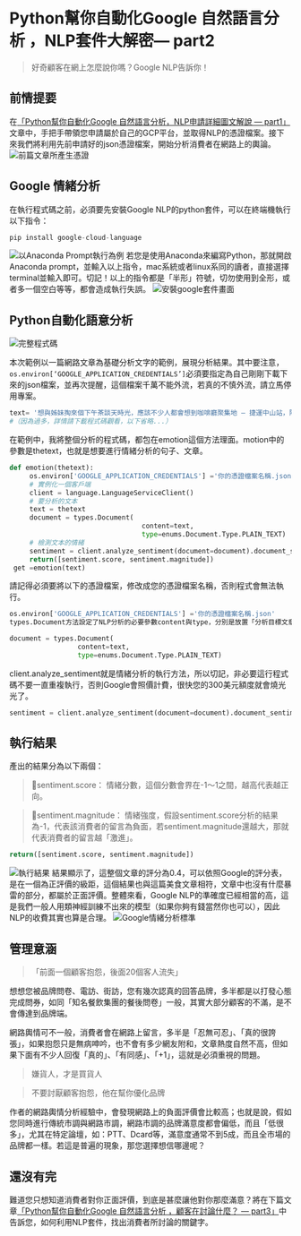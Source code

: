 # Python幫你自動化Google 自然語言分析 ，NLP套件大解密— part2

> 好奇顧客在網上怎麼說你嗎？Google NLP告訴你！

## 前情提要
在[「Python幫你自動化Google 自然語言分析，NLP申請詳細圖文解說 — part1」](/classification/marketing/2)文章中，手把手帶領您申請屬於自己的GCP平台，並取得NLP的憑證檔案。接下來我們將利用先前申請好的json憑證檔案，開始分析消費者在網路上的輿論。
![前篇文章所產生憑證](https://i.imgur.com/j5x5cKT.png)

## Google 情緒分析
在執行程式碼之前，必須要先安裝Google NLP的python套件，可以在終端機執行以下指令：
```python
pip install google-cloud-language
```
![以Anaconda Prompt執行為例](https://i.imgur.com/upHyhou.png)
若您是使用Anaconda來編寫Python，那就開啟Anaconda prompt，並輸入以上指令，mac系統或者linux系同的讀者，直接選擇terminal並輸入即可。切記！以上的指令都是「半形」符號，切勿使用到全形，或者多一個空白等等，都會造成執行失誤。
![安裝google套件畫面](https://i.imgur.com/nqPjOo0.png)

## Python自動化語意分析
![完整程式碼](https://i.imgur.com/V46eWGe.png)

本次範例以一篇網路文章為基礎分析文字的範例，展現分析結果。其中要注意，`os.environ[‘GOOGLE_APPLICATION_CREDENTIALS’]`必須要指定為自己剛剛下載下來的json檔案，並再次提醒，這個檔案千萬不能外流，若真的不慎外流，請立馬停用專案。
```python
text= '想與姊妹掏來個下午茶談天時光，應該不少人都會想到咖啡廳聚集地 — 捷運中山站，除了幾間著名大家耳熟能詳的咖啡'
#（因為過多，詳情請下載程式碼觀看，以下省略...）
```
在範例中，我將整個分析的程式碼，都包在emotion這個方法理面。motion中的參數是thetext，也就是想要進行情緒分析的句子、文章。
```python
def emotion(thetext):
     os.environ['GOOGLE_APPLICATION_CREDENTIALS'] ='你的憑證檔案名稱.json'
     # 實例化一個客戶端
     client = language.LanguageServiceClient()
     # 要分析的文本
     text = thetext
     document = types.Document(
                                 content=text,
                                 type=enums.Document.Type.PLAIN_TEXT)
     # 檢測文本的情緒
     sentiment = client.analyze_sentiment(document=document).document_sentiment
     return([sentiment.score, sentiment.magnitude])
 get =emotion(text)
```

請記得必須要將以下的憑證檔案，修改成您的憑證檔案名稱，否則程式會無法執行。
```python
os.environ['GOOGLE_APPLICATION_CREDENTIALS'] ='你的憑證檔案名稱.json'
types.Document方法設定了NLP分析的必要參數content與type，分別是放置「分析目標文章」與「文章型態」，在這裡型態一般都設定為enums.Document.Type.PLAIN_TEXT，也就是普通的文字型態。

document = types.Document(
                 content=text,
                 type=enums.Document.Type.PLAIN_TEXT)
```

client.analyze_sentiment就是情緒分析的執行方法，所以切記，非必要這行程式碼不要一直重複執行，否則Google會照價計費，很快您的300美元額度就會燒光光了。
```python
sentiment = client.analyze_sentiment(document=document).document_sentiment
```

## 執行結果
產出的結果分為以下兩個：

> 📌sentiment.score：
> 情緒分數，這個分數會界在-1～1之間，越高代表越正向。

> 📌sentiment.magnitude：
> 情緒強度，假設sentiment.score分析的結果為-1，代表該消費者的留言為負面，若sentiment.magnitude還越大，那就代表消費者的留言越「激進」。

```python
return([sentiment.score, sentiment.magnitude])
```
![執行結果](https://i.imgur.com/975q6GY.png)
結果顯示了，這整個文章的評分為0.4，可以依照Google的評分表，是在一個為正評價的級距，這個結果也與這篇美食文章相符，文章中也沒有什麼暴雷的部分，都屬於正面評價。整體來看，Google NLP的準確度已經相當的高，這是我們一般人用類神經訓練不出來的模型（如果你夠有錢當然你也可以），因此NLP的收費其實也算是合理。
![Google情緒分析標準](https://i.imgur.com/9kCLbbd.png)

## 管理意涵
> 「前面一個顧客抱怨，後面20個客人流失」

想想您被品牌問卷、電訪、街訪，您有幾次認真的回答品牌，多半都是以打發心態完成問券，如同「知名餐飲集團的餐後問卷」一般，其實大部分顧客的不滿，是不會傳達到品牌端。

網路輿情可不一般，消費者會在網路上留言，多半是「忍無可忍」、「真的很誇張」，如果抱怨只是無病呻吟，也不會有多少網友附和，文章熱度自然不高，但如果下面有不少人回復「真的」、「有同感」、「+1」，這就是必須重視的問題。

> 嫌貨人，才是買貨人

> 不要討厭顧客抱怨，他在幫你優化品牌

作者的網路輿情分析經驗中，會發現網路上的負面評價會比較高；也就是說，假如您同時進行傳統市調與網路市調，網路市調的品牌滿意度都會偏低，而且「低很多」，尤其在特定論壇，如：PTT、Dcard等，滿意度通常不到5成，而且全市場的品牌都一樣。若這是普遍的現象，那您選擇想信哪邊呢？

## 還沒有完
難道您只想知道消費者對你正面評價，到底是甚麼讓他對你那麼滿意？將在下篇文章[「Python幫你自動化Google 自然語言分析 ，顧客在討論什麼？ — part3」](/classification/marketing/4)中告訴您，如何利用NLP套件，找出消費者所討論的關鍵字。
